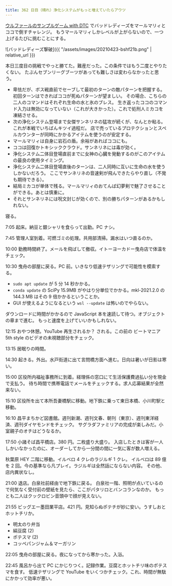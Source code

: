 ```yaml
---
title: 362 日目（晴れ）浄化システムがもっと増えていたらアウツ
---
```


[ウルファールのサンプルゲーム with DTC][bshf21b] でバッドレディーズをマールマリィとココで倒すチャレンジ。
もうマールマリィしかレベルが上がらないので、一つ上げるたびに挑むことにする。

![バッドレディーズ撃破]({{ "/assets/images/20210423-bshf21b.png" | relative_url }})

本日三度目の挑戦でやっと勝てた。難産だった。この条件ではもう二度とやりたくない。
たぶんセブンリーグブーツがあっても難しさは変わらなかったと思う。

* 卑怯だが、ボス戦直前でセーブして最初のターンの敵パターンを把握する。
  初回ターンはできればココが死ぬパターンが望ましい。
  その場合、こちらの二人のコマンドはそれぞれ生命の水と氷のブレス。
  生き返ったココのコマンド入力は無効になっていない（これが大きかった）。これで処刑人ミカコを凍結させる。
* 次の浄化システム登場まで女傑サンネリネの猛攻が続くが、なんとか粘る。これが本戦でいちばんキツイ過程だ。
  店で売っているプロテクションとスペルカウンターが同時にかかるアイテムを使うのが安定する。
* マールマリィは自身に岩石の盾。余裕があればココにも。
* ココは回復かトキシッククラウド。サンネリネには毒が効く。
* 浄化システム二体目登場直前までに女神の心臓を発動するのがこのアイテムの最良の使用タイミング。
* 浄化システム二体目登場直後のターンは、二人同時に互いに生命の水を使うしかないだろう。
  ここでサンネリネの音速剣が飛んできたらやり直し（不発も期待できる）。
* 結局ミカコが単体で残る。マールマリィのおてんば幻夢剣で魅了させることができる。あとは慎重に。
* それとサンネリネには呪文封じが効くので、別の勝ちパターンがあるかもしれない。

寝る。

7:05 起床。納豆と銀シャリを食らって出勤。PC ナシ。

7:45 管理人室到着。可燃ゴミの処理。共用部清掃。漏水はいつ直るのか。

10:00 勤務時間終了。メールを飛ばして撤収。イトーヨーカドー曳舟店で体温をチェック。

10:30 曳舟の部屋に戻る。PC 前。いきなり低速テザリングで可能性を模索する。

* `sudo apt update` が 5 分 14 秒かかる。
* `conda update` の SciPy 15.9MB がやはり分単位でかかる。mkl-2021.2.0 の 144.3 MB はその 9 倍かかるということか。
* GUI が使えるようになるという `wsl --update` は怖いのでやらない。

ダウンロードに時間がかかるので JavaScript 本を速読して待つ。オブジェクトの章まで進む。
もっと速度を上げていいかもしれない。

12:15 おやつ休憩。YouTube 再生されるか？ される。この前の ビートマニア 5th style のビデオの未視聴部分をチェック。

13:15 居眠りの時間。

14:30 起きる。外出。水戸街道に出て言問橋方面へ進む。日向は暑いが日影は寒い。

15:00 区役所内福祉事務所に到着。経理係の窓口にて生活保護費過払い分を現金で支払う。
待ち時間で携帯電話でメールをチェックする。求人応募結果が全然来ない。

15:10 区役所を出て本所吾妻橋駅に移動。地下鉄に乗って東日本橋、小川町駅と移動。

16:10 昌平まちかど図書館。週刊新潮、週刊文春、朝刊（東京）、週刊東洋経済、週刊ダイヤモンドをチェック。
サグラダファミリアの完成が楽しみだ。小室親子のオチはどうなるか。

17:50 小諸そば昌平橋店。380 円。二枚盛り大盛り。
入店したときは客が一人しかいなかったのに、オーダーしてから一分間の間に一気に客が数人増える。

秋葉原 HEY 二階に移動。イルベロ 4 クレのラジルギ 1 クレ。
イルベロは 89 億を 2 回。今の基準なら凡プレイ。ラジルギは全然話にならない内容。
その他、店内異状なし。

21:00 退店。白泉社前経由で地下鉄に戻る。
白泉社一階、照明が点いているので何気なく受付前の壁紙を見たら、ここがパタリロとバンコランなのか。
もっとも二人はクックロビン音頭中で顔が見えない。

21:55 ビッグエー墨田業平店。421 円。見知らぬポテチが妙に安い。うすしおとホットチリか。

* 明太のり弁当
* 絹豆腐 (2)
* ポテスマ (2)
* コッペパンジャム＆マーガリン

22:05 曳舟の部屋に戻る。夜になってから寒かった。入浴。

22:45 風呂から出て PC にかじりつく。記録作業。豆腐とホットチリ味のポテスマを食す。
低速テザリングで YouTube をいくつかチェック。これ、時間が無駄にかかって効率が悪い。

[bshf21b]: https://wodifes.net/game/show/446
